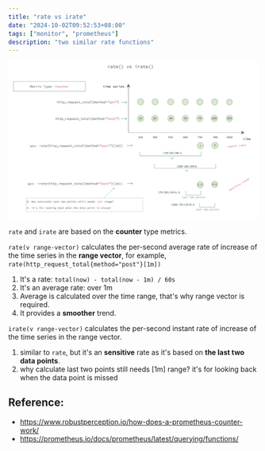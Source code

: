 ```yaml
---
title: "rate vs irate"
date: "2024-10-02T09:52:53+08:00"
tags: ["monitor", "prometheus"]
description: "two similar rate functions"
---
```


![rate_vs_irate](/images/rate_vs_irate.png)

`rate` and `irate` are based on the **counter** type metrics.

`rate(v range-vector)` calculates the per-second average rate of increase of the time series in the **range vector**, for example, `rate(http_request_total{method="post"}[1m])`
1. It's a rate: `total(now) - total(now - 1m) / 60s`
2. It's an average rate: over 1m 
3. Average is calculated over the time range, that's why range vector is required.
4. It provides a **smoother** trend.

`irate(v range-vector)` calculates the per-second instant rate of increase of the time series in the range vector. 

1. similar to `rate`, but it's an **sensitive** rate as it's based on **the last two data points**.
2. why calculate last two points still needs [1m] range? it's for looking back when the data point is missed


## Reference:
- https://www.robustperception.io/how-does-a-prometheus-counter-work/
- https://prometheus.io/docs/prometheus/latest/querying/functions/
